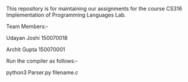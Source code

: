 This repository is for maintaining our assignments for the course CS316 Implementation of Programming Languages Lab.

Team Members:-

Udayan Joshi 150070018

Archit Gupta 150070001

Run the compiler as follows:-

python3 Parser.py filename.c

